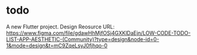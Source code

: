 # todo

A new Flutter project.
Design Reosurce URL: https://www.figma.com/file/gdawHhMjfOSj4GXKlDaEjn/LOW-CODE-TODO-LIST-APP-AESTHETIC-(Community)?type=design&node-id=0-1&mode=design&t=mC9ZqeLsyJ0fjhqo-0
